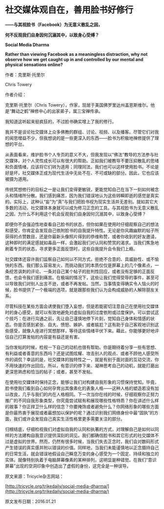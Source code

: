 # 社交媒体观自在，善用脸书好修行

**——与其视脸书（Facebook）为无意义散乱之因，**

**何不反观我们自身因何沉溺其中，以致身心受缚？**

**Social Media Dharma**

**Rather than viewing Facebook as a meaningless distraction, why not observe how we get caught up in and controlled by our mental and physical sensations online?**

作者：克里斯·托里尔

Chris Towery

作者介绍：

克里斯·托里尔（Chris Towery），作家，现居于美国佛罗里达州盖恩斯维尔。他是“舞动之鹤”禅修中心的出家弟子，属三宝禅传承。

我知道这听起来挺疯狂的，不过脸书确实增上了我的修行。

我并不是谈论社交媒体上众多佛教的群组、讨论、视频、以及播客。尽管它们对我的闻思增益不少，但我想说的是一些更深入的东西——脸书为积极地禅修提供了理想的平台。

从表面看来，维护脸书个人专页的意义不大，但我发现以“佛法”教导的方法参与社交媒体，对个人灵性成长可以有很大的帮助。正如我们被教导不要压抑散乱的思绪和负面情绪，应该将它们转为道用；同理同法，我们也可以这样使用脸书。不论是好是坏，社交媒体正成为现代生活中无处不在、不可或缺的部分。因此，它也应该被摄为道用。

传统冥想修行的目标之一是让我们变得更敏锐，更能觉知自己在当下一刻如何被念头和情绪所分散。我们感到痛苦，因为我们错误地认为这些转瞬即逝的感觉是真实的。实际上，这种认“妄”为“真”与我们把脸书视为现实生活并无差别。就如其它大多数的活动，社交媒体本身就可以成为修习正念的工具。与其视脸书为无意义散乱之因，为什么不利用这个机会反观我们自身因何沉溺其中，以致身心受缚？

即便你不会强迫性地查看自己脸书的状态，但你如果在使用时仔细观察自己的想法和感受，你肯定会发现自己依附脸书的自我提升特性。无论是你风趣幽默的帖子所获得的点赞数目，还是你最新头像照片得到的恭维称赞，或者你收到的好友邀请，这种即时的满足感就如毒品一样，会激起我们对认同和赞赏的渴求。当我们焦急地刷着专页的状态，寻求更多正面反馈时，这些自我提升会令我们上瘾。

社交媒体还容许我们监察自己如何以不同方式，拒绝不合意的、具威胁性、或不愉快的东西。我们那么容易发火，而挑动我们的本质仅仅是屏幕上的几个像素点，一条挖苦讽刺的评论、一条对自己某个帖子的批判性回应，或者没有足够的正面反馈，也会令我们感到痛苦。在极端的情况下，这些让我们觉得受辱的事件，甚至可以导致我们对别人出言不逊，或者不再发帖。当然，当事情变得确实令人恼火的时候，脸书提供了一个极端的选项，就是跟那些我们认为会构成威胁的人解除朋友关系。

尽管科技在某些方面会诱使我们堕入妄想，但是若能密切注意自己在使用社交媒体时的身心感受，就可以有效地避免对虚拟自我的过度依附或过度保护。可以尝试这个技巧：在进行沟通之前，先让自己谨慎地停下片刻，觉知自己身体和情感的状态。你是否感到紧张、自大、愤怒、嫉妒、或者尴尬？这有助于自己客观地识别这些感受，就像入座进行冥想那样，等待这些情绪平伏下来。藉此，你能够更好地评估自己打算发帖的内容是有益还是有害。

当你发帖的时候，检视一下自己的动机也很有帮助。你是期待着分享一些有思想、有利益或者善意的东西吗？还是试图炫耀、攻击别人的观点、或者不顾他人感受所作的调侃？幸运的是，社交媒体的独特性之一，就是有别于面对面的互动交流，你不用快速的作出回应。所以，有意识的停下来、凝神思考自己的动机，就能打磨出更深思熟虑和恰当的帖子；或者，甚至不发帖。

在使用社交媒体时保持正念，能够让我们对构建自我形象的习惯保持觉知。毕竟，脸书使我们看到自心如何孕育出其像素化的表象人格——这种人格的塑造若没有加以改良，几乎与我们的内在人格相同。下一次当你在线的时候，仔细观察你正努力推广的不同自我形象类型，你究竟尝试赋有和展现哪些性格特质？你在讲述什么样的故事？你正捍卫什么样的信念？你要掩饰或者避免什么？你网络形象的哪些方面是你最热衷于展现或者最想加以保护的呢？通过识别我们网络身份中最“固执”的方面，我们或许会发现自己真实生活性格里更多需要关注的部分。

归根结底，仔细检视我们对虚拟自我的认同和执著的方式，对理解自己是如何以同样的方法建构自我意识提供深刻的洞见。我们都确信脸书和其它形式的社交媒体不过是虚拟的世界。然而，仍然有很多时候，当我们失去正念时，我们会对数码形式产生错误的真实感并附以错误的价值。同样地，当我们未能谨慎地以正念摄持自己的日常生活，就会错误地假设自己瞬息万变的身心感受为一个固定、持续和独立的实体。就像特别执着于电脑屏幕像素的某种排列，这明显是种错觉。在我们“意识屏幕”出现的空洞印象中创造出了虚假的身份，这完全是一种误导。

原文来源：Tricycle杂志网站：

[http://tricycle.org/trikedaily/social-media-dharma/](http://tricycle.org/trikedaily/social-media-dharma/)

原文发布日期：2016.01.21

